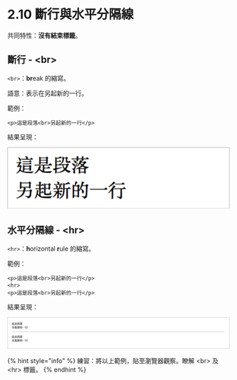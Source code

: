 # 2.10 斷行與水平分隔線

共同特性：**沒有結束標籤**。

## 斷行 - \<br>

`<br>`：**br**eak 的縮寫。

語意：表示在另起新的一行。

範例：

```markup
<p>這是段落<br>另起新的一行</p>
```

結果呈現：

![](../.gitbook/assets/duan-hang-.png)

## 水平分隔線 - \<hr>

`<hr>`：**h**orizontal **r**ule 的縮寫。

範例：

```markup
<p>這是段落<br>另起新的一行</p>
<hr>
<p>這是段落<br>另起新的一行</p>
```

結果呈現：

![](../.gitbook/assets/shui-ping-fen-ge-xian-.png)

{% hint style="info" %}
練習：將以上範例，貼至瀏覽器觀察。瞭解 \<br> 及 \<hr> 標籤。
{% endhint %}
